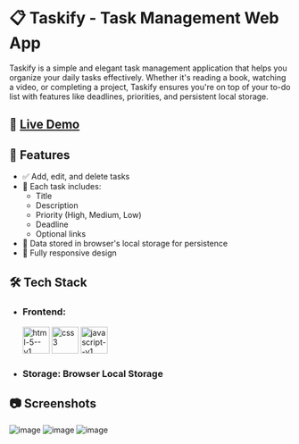 # 📋 Taskify - Task Management Web App

Taskify is a simple and elegant task management application that helps you organize your daily tasks effectively. Whether it's reading a book, watching a video, or completing a project, Taskify ensures you're on top of your to-do list with features like deadlines, priorities, and persistent local storage. <br/>

## 🔗 [Live Demo](https://taskifytaskmanagement.netlify.app/)

## 🚀 Features

- ✅ Add, edit, and delete tasks
- 📝 Each task includes:
  - Title
  - Description
  - Priority (High, Medium, Low)
  - Deadline
  - Optional links
- 💾 Data stored in browser's local storage for persistence
- 📱 Fully responsive design

## 🛠️ Tech Stack

- ### **Frontend**:
  <img width="48" height="48" src="https://img.icons8.com/color/48/html-5--v1.png" alt="html-5--v1"/>
  <img width="48" height="48" src="https://img.icons8.com/color/48/css3.png" alt="css3"/>
  <img width="48" height="48" src="https://img.icons8.com/color/48/javascript--v1.png" alt="javascript--v1"/>
- ### **Storage**: Browser Local Storage

## 📷 Screenshots
![image](https://github.com/user-attachments/assets/aa0b37c5-6fdf-4e55-bcaf-3fd1a08ccb1a)
![image](https://github.com/user-attachments/assets/9f82d9b7-13a3-4015-8b6f-020cfa602dc1)
![image](https://github.com/user-attachments/assets/7c3d35bc-d04d-4097-8432-28cbbee10dde)






